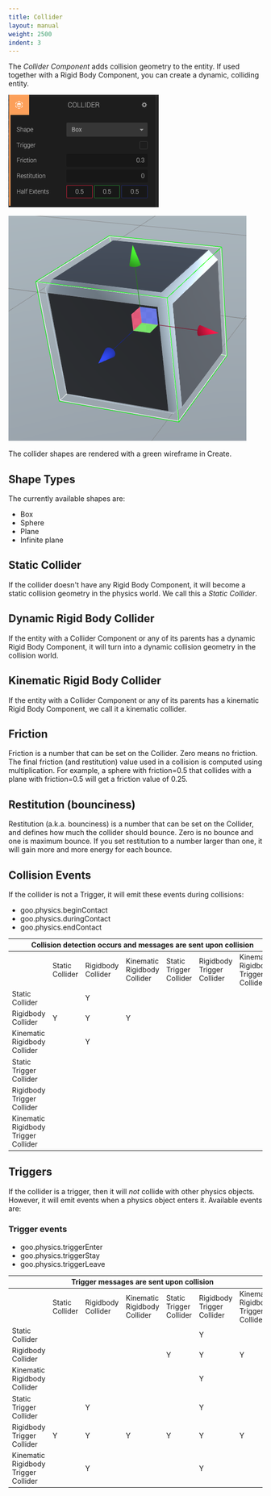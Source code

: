 ```yaml
---
title: Collider
layout: manual
weight: 2500
indent: 3
---
```

The *Collider Component* adds collision geometry to the entity. If used together with a Rigid Body Component, you can create a dynamic, colliding entity.

![](collider-component-panel.png)

![](box-collider-on-mesh.png)

The collider shapes are rendered with a green wireframe in Create.


## Shape Types

The currently available shapes are:

* Box
* Sphere
* Plane
* Infinite plane


## Static Collider

If the collider doesn't have any Rigid Body Component, it will become a static collision geometry in the physics world. We call this a *Static Collider*.

## Dynamic Rigid Body Collider

If the entity with a Collider Component or any of its parents has a dynamic Rigid Body Component, it will turn into a dynamic collision geometry in the collision world.

## Kinematic Rigid Body Collider

If the entity with a Collider Component or any of its parents has a kinematic Rigid Body Component, we call it a kinematic collider.


## Friction

Friction is a number that can be set on the Collider. Zero means no friction. The final friction (and restitution) value used in a collision is computed using multiplication. For example, a sphere with friction=0.5 that collides with a plane with friction=0.5 will get a friction value of 0.25.

## Restitution (bounciness)

Restitution (a.k.a. bounciness) is a number that can be set on the Collider, and defines how much the collider should bounce. Zero is no bounce and one is maximum bounce. If you set restitution to a number larger than one, it will gain more and more energy for each bounce.

## Collision Events

If the collider is not a Trigger, it will emit these events during collisions:

* goo.physics.beginContact
* goo.physics.duringContact
* goo.physics.endContact

<table class="table table-bordered">
<thead>
<tr>
	<th colspan="7">
		Collision detection occurs and messages are sent upon collision
	</th>
</tr>
</thead>

<tbody>
<tr>
	<td></td>
	<td>Static Collider</td>
	<td>Rigidbody Collider</td>
	<td>Kinematic Rigidbody Collider</td>
	<td>Static Trigger Collider</td>
	<td>Rigidbody Trigger Collider</td>
	<td>Kinematic Rigidbody Trigger Collider</td>
</tr>
<tr>
	<td>Static Collider</td>
	<td></td>
	<td>Y</td>
	<td></td>
	<td></td>
	<td></td>
	<td></td>
</tr>
<tr>
	<td>Rigidbody Collider</td>
	<td>Y</td>
	<td>Y</td>
	<td>Y</td>
	<td></td>
	<td></td>
	<td></td>
</tr>
<tr>
	<td>Kinematic Rigidbody Collider</td>
	<td></td>
	<td>Y</td>
	<td></td>
	<td></td>
	<td></td>
	<td></td>
</tr>
<tr>
	<td>Static Trigger Collider</td>
	<td></td>
	<td></td>
	<td></td>
	<td></td>
	<td></td>
	<td></td>
</tr>
<tr>
	<td>Rigidbody Trigger Collider</td>
	<td></td>
	<td></td>
	<td></td>
	<td></td>
	<td></td>
	<td></td>
</tr>
<tr>
	<td>Kinematic Rigidbody Trigger Collider</td>
	<td></td>
	<td></td>
	<td></td>
	<td></td>
	<td></td>
	<td></td>
</tr>
</tbody>
</table>


## Triggers

If the collider is a trigger, then it will *not* collide with other physics objects. However, it will emit events when a physics object enters it. Available events are:

### Trigger events

* goo.physics.triggerEnter
* goo.physics.triggerStay
* goo.physics.triggerLeave

<table class="table table-bordered">
<thead>
<tr>
	<th colspan="7">
		Trigger messages are sent upon collision
	</th>
</tr>
</thead>

<tbody>
<tr>
	<td></td>
	<td>Static Collider</td>
	<td>Rigidbody Collider</td>
	<td>Kinematic Rigidbody Collider</td>
	<td>Static Trigger Collider</td>
	<td>Rigidbody Trigger Collider</td>
	<td>Kinematic Rigidbody Trigger Collider</td>
</tr>
<tr>
	<td>Static Collider</td>
	<td></td>
	<td></td>
	<td></td>
	<td></td>
	<td>Y</td>
	<td><!-- TODO --></td>
</tr>
<tr>
	<td>Rigidbody Collider</td>
	<td></td>
	<td></td>
	<td></td>
	<td>Y</td>
	<td>Y</td>
	<td>Y</td>
</tr>
<tr>
	<td>Kinematic Rigidbody Collider</td>
	<td></td>
	<td></td>
	<td></td>
	<td><!-- todo --></td>
	<td>Y</td>
	<td><!-- todo --></td>
</tr>
<tr>
	<td>Static Trigger Collider</td>
	<td></td>
	<td>Y</td>
	<td><!-- todo --></td>
	<td></td>
	<td>Y</td>
	<td><!-- todo --></td>
</tr>
<tr>
	<td>Rigidbody Trigger Collider</td>
	<td>Y</td>
	<td>Y</td>
	<td>Y</td>
	<td>Y</td>
	<td>Y</td>
	<td>Y</td>
</tr>
<tr>
	<td>Kinematic Rigidbody Trigger Collider</td>
	<td><!-- todo --></td>
	<td>Y</td>
	<td><!-- todo --></td>
	<td><!-- todo --></td>
	<td>Y</td>
	<td><!-- todo --></td>
</tr>
</tbody>
</table>
